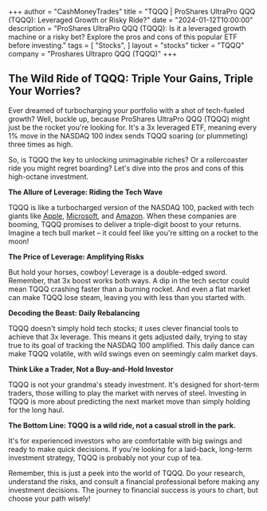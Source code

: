 +++
author = "CashMoneyTrades"
title = "TQQQ |  ProShares UltraPro QQQ (TQQQ): Leveraged Growth or Risky Ride?"
date = "2024-01-12T10:00:00"
description = "ProShares UltraPro QQQ (TQQQ): Is it a leveraged growth machine or a risky bet? Explore the pros and cons of this popular ETF before investing."
tags = [
"Stocks",
]
layout = "stocks"
ticker = "TQQQ"
company = "Proshares Ultrapro QQQ (TQQQ)"
+++
        


##  The Wild Ride of TQQQ:  Triple Your Gains, Triple Your Worries?

Ever dreamed of turbocharging your portfolio with a shot of tech-fueled growth?  Well, buckle up, because ProShares UltraPro QQQ (TQQQ) might just be the rocket you're looking for. It's a 3x leveraged ETF, meaning every 1% move in the NASDAQ 100 index sends TQQQ soaring (or plummeting) three times as high. 

So, is TQQQ the key to unlocking unimaginable riches?  Or a rollercoaster ride you might regret boarding? Let's dive into the pros and cons of this high-octane investment.

**The Allure of Leverage:  Riding the Tech Wave**

TQQQ is like a turbocharged version of the NASDAQ 100, packed with tech giants like [Apple](/stocks/aapl/), [Microsoft](/stocks/msft/), and [Amazon](/stocks/amzn/).  When these companies are booming, TQQQ promises to deliver a triple-digit boost to your returns.  Imagine a tech bull market – it could feel like you're sitting on a rocket to the moon! 

**The Price of Leverage:  Amplifying Risks**

But hold your horses, cowboy!  Leverage is a double-edged sword.  Remember, that 3x boost works both ways.  A dip in the tech sector could mean TQQQ crashing faster than a burning rocket.  And even a flat market can make TQQQ lose steam, leaving you with less than you started with. 

**Decoding the Beast:  Daily Rebalancing**

TQQQ doesn't simply hold tech stocks; it uses clever financial tools to achieve that 3x leverage. This means it gets adjusted daily, trying to stay true to its goal of tracking the NASDAQ 100 amplified.  This daily dance can make TQQQ volatile, with wild swings even on seemingly calm market days.  

**Think Like a Trader, Not a Buy-and-Hold Investor**

TQQQ is not your grandma's steady investment.  It's designed for short-term traders, those willing to play the market with nerves of steel.  Investing in TQQQ is more about predicting the next market move than simply holding for the long haul.  

**The Bottom Line:  TQQQ is a wild ride, not a casual stroll in the park.** 

It's for experienced investors who are comfortable with big swings and ready to make quick decisions.  If you're looking for a laid-back, long-term investment strategy, TQQQ is probably not your cup of tea.

Remember, this is just a peek into the world of TQQQ. Do your research, understand the risks, and consult a financial professional before making any investment decisions.  The journey to financial success is yours to chart, but choose your path wisely! 

        